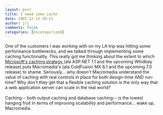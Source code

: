 ```yaml
---
layout: post
title: I need some cache
date: 2003-12-12 20:11
author: jrj
comments: false
categories: [Uncategorized]
---
```

One of the customers I was working with on my LA trip was hitting some performance bottlenecks, and we talked through implementing some caching functionality. This really got me thinking about the extent to which <a href="http://weblogs.asp.net/rhoward/posts/33865.aspx" target="_blank">Microsoft's caching strategy </a>(ala ASP.NET 1.1 and the upcoming Whidbey release) puts Macromedia's (ala ColdFusion MX 6.1 and the upcoming 7.0 release) to shame. Seriously... why doesn't Macromedia understand the value of caching with real controls in place for both design-time AND run-time? Why don't they get that a flexible caching solution is the only way that a web application server can scale in the real world?
<br />
<br />Caching-- both output caching and database caching-- is the lowest hanging fruit in terms of improving scalability and performance... wake up, Macromedia.

